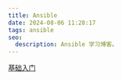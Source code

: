 ```yaml
---
title: Ansible
date: 2024-08-06 11:28:17
tags: ansible
seo:
  description: Ansible 学习博客。
---
```


[基础入门](/ansible/quick-start)